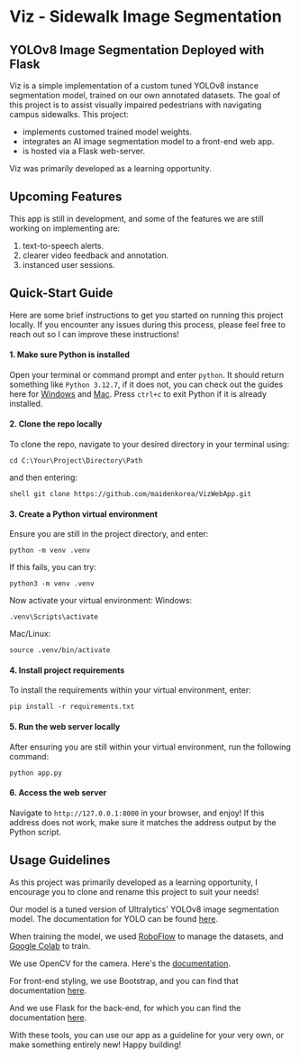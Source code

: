 # Viz - Sidewalk Image Segmentation
## YOLOv8 Image Segmentation Deployed with Flask
Viz is a simple implementation of a custom tuned YOLOv8 instance segmentation model, trained on our own annotated datasets. The goal of this project is to assist visually impaired pedestrians with navigating campus sidewalks. This project:
* implements customed trained model weights.
* integrates an AI image segmentation model to a front-end web app.
* is hosted via a Flask web-server.

Viz was primarily developed as a learning opportunity.
## Upcoming Features
This app is still in development, and some of the features we are still working on implementing are:
 1. text-to-speech alerts.
 2. clearer video feedback and annotation.
 3. instanced user sessions.
## Quick-Start Guide
Here are some brief instructions to get you started on running this project locally. If you encounter any issues during this process, please feel free to reach out so I can improve these instructions!
#### 1. Make sure Python is installed
Open your terminal or command prompt and enter `python`. It should return something like `Python 3.12.7`, if it does not, you can check out the guides here for [Windows](https://docs.python.org/3/using/windows.html) and [Mac](https://docs.python.org/3/using/mac.html).
Press `ctrl+c` to exit Python if it is already installed.
#### 2. Clone the repo locally
To clone the repo, navigate to your desired directory in your terminal using:
```
cd C:\Your\Project\Directory\Path
``` 
and then entering:
```
shell git clone https://github.com/maidenkorea/VizWebApp.git
```
#### 3. Create a Python virtual environment
Ensure you are still in the project directory, and enter:
```
python -m venv .venv
```
If this fails, you can try:
```
python3 -m venv .venv
```
Now activate your virtual environment:
Windows:
```
.venv\Scripts\activate
```
Mac/Linux:
```
source .venv/bin/activate
```
#### 4. Install project requirements
To install the requirements within your virtual environment, enter:
```
pip install -r requirements.txt
```
#### 5. Run the web server locally
After ensuring you are still within your virtual environment, run the following command:
```
python app.py
```
#### 6. Access the web server
Navigate to `http://127.0.0.1:8000` in your browser, and enjoy!
If this address does not work, make sure it matches the address output by the Python script.
## Usage Guidelines
As this project was primarily developed as a learning opportunity, I encourage you to clone and rename this project to suit your needs! 

Our model is a tuned version of Ultralytics' YOLOv8 image segmentation model. The documentation for YOLO can be found [here](https://docs.ultralytics.com/reference/cfg/__init__/).

When training the model, we used [RoboFlow](https://roboflow.com) to manage the datasets, and [Google Colab](https://colab.research.google.com) to train.

We use OpenCV for the camera. Here's the [documentation](https://docs.opencv.org/4.x/index.html).

For front-end styling, we use Bootstrap, and you can find that documentation [here](https://getbootstrap.com/docs/5.3/getting-started/introduction/).

And we use Flask for the back-end, for which you can find the documentation [here](https://flask.palletsprojects.com/en/stable/).

With these tools, you can use our app as a guideline for your very own, or make something entirely new! Happy building!

